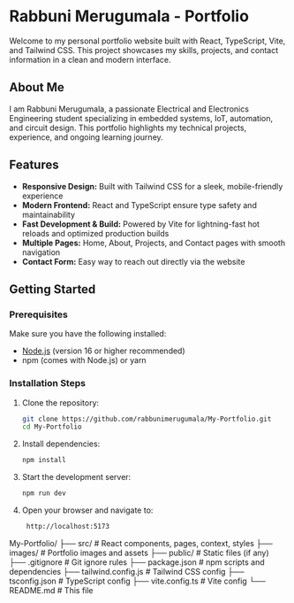 # Rabbuni Merugumala - Portfolio

Welcome to my personal portfolio website built with React, TypeScript, Vite, and Tailwind CSS. This project showcases my skills, projects, and contact information in a clean and modern interface.

## About Me

I am Rabbuni Merugumala, a passionate Electrical and Electronics Engineering student specializing in embedded systems, IoT, automation, and circuit design. This portfolio highlights my technical projects, experience, and ongoing learning journey.

## Features

- **Responsive Design:** Built with Tailwind CSS for a sleek, mobile-friendly experience
- **Modern Frontend:** React and TypeScript ensure type safety and maintainability
- **Fast Development & Build:** Powered by Vite for lightning-fast hot reloads and optimized production builds
- **Multiple Pages:** Home, About, Projects, and Contact pages with smooth navigation
- **Contact Form:** Easy way to reach out directly via the website

## Getting Started

### Prerequisites

Make sure you have the following installed:

- [Node.js](https://nodejs.org/) (version 16 or higher recommended)
- npm (comes with Node.js) or yarn

### Installation Steps

1. Clone the repository:

   ```bash
   git clone https://github.com/rabbunimerugumala/My-Portfolio.git
   cd My-Portfolio

2. Install dependencies:
    ```bash
    npm install

3. Start the development server:
    ```bash
    npm run dev
4. Open your browser and navigate to:
   ```bash
    http://localhost:5173


My-Portfolio/
├── src/                  # React components, pages, context, styles
├── images/               # Portfolio images and assets
├── public/               # Static files (if any)
├── .gitignore            # Git ignore rules
├── package.json          # npm scripts and dependencies
├── tailwind.config.js    # Tailwind CSS config
├── tsconfig.json         # TypeScript config
├── vite.config.ts        # Vite config
└── README.md             # This file

